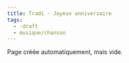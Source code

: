 ```yaml
---
title: Tradi - Joyeux anniversaire
tags:
  - -draft
  - musique/chanson
---
```


Page créée automatiquement, mais vide.
